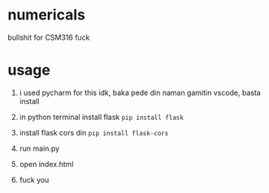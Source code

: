 # numericals
bullshit for CSM316
fuck 

# usage

1. i used pycharm for this idk, baka pede din naman gamitin vscode, basta install

2. in python terminal install flask `pip install flask`

3. install flask cors din `pip install flask-cors`

4. run main.py

5. open index.html

6. fuck you
